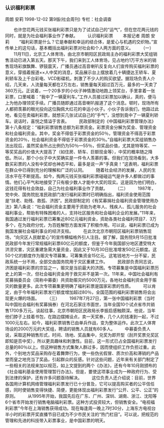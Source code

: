### 认识福利彩票
周朗  安莉
1998-12-02
第9版(社会周刊)
专栏：社会调查

　　也许您花两元钱买张福利彩票只是为了试试自己的“运气”，但在您花两元钱的同时，就是为社会福利事业作了奉献。
　　认识福利彩票
　　本报记者  周朗  安莉
　　“福利彩票是什么？它是奉献和幸运的结合体，是爱心与机遇的交织物。”宣传单上的这句话，基本概括出福利彩票对社会和个人两方面的意义。
　　（一）
　　11月11日，北京工人体育场，由北京市朝阳区民政局主办的福利彩票大奖组销售活动已进入第五天。那天下午，我们来到工人体育场，见占地约1万平方米的销售现场彩旗飘舞、锣鼓震天，广播员通过高音喇叭反复向人们宣传购买福利彩票的意义，穿插着报道××人中奖的消息，奖品展示台上摆放着几十辆捷达王轿车、夏利轿车及上千台彩电、VCD影碟机，刺激了不少人的购买欲望。据现场负责人介绍，几天来，人流量每天都在2万左右，销售量每天超过百万元，最多的一天卖了360万元。正说着，一个20多岁的小伙子神情激动地跑上领奖台，手里拿着一张彩票，口里喊着：“我中了一辆夏利车。”工作人员接过彩票加以确认，真的，便马上为他办理领奖手续。广播员随即通过高音喇叭报道了这个消息。顿时，现场所有人都把羡慕的眼光投向这位胸佩大红花的幸运小伙子。小伙子告诉我们，他路过此地，看见在卖福利彩票，就想买几张试试自己的“手气”，没想到竟中了一辆夏利轿车。说话时，喜悦之情溢于言表。
　　民政部制定的《中国福利彩票管理办法》第十八条规定：“福利彩票销售总额为彩票资金。彩票资金分解为奖金、管理资金和社会福利资金。其中，奖金不得低于彩票资金的50％，管理资金不得高于彩票资金的20％，社会福利资金不得低于彩票资金的30％。”自福利彩票大奖组销售办法出现后，虽然奖金所占比例仍为50％—55％，但奖品价值，尤其是特等奖、一等奖奖品的价值大大提高了（如住房、轿车、巨额现金等），中奖的概率随之降低。所以，那个小伙子中大奖确实是一件令人羡慕的事。但我们在现场看到，大多数买彩票的人没有中奖却也神态平和，最多是说一声“手真臭！”这表明，福利彩票在群众中已得到充分的理解和广泛的认同。
　　随着社会经济的发展，人民的生活水平在不断提高。如今，掏两元钱买张福利彩票碰碰运气是许多人都做过的事情。他们心平气和地接受了只有极少数人才能中大奖的现实。这是因为他们明白，这钱花得有社会效益，自己为社会福利事业作了贡献。
　　（二）
　　1987年，党中央、国务院批准民政部门发行福利彩票时已明确指出，福利资金使用范围是“扶老、助残、救孤、济困”。民政部制定的《有奖募捐社会福利资金管理使用办法》第八条说：“社会福利资金主要用于资助为老年人、残疾人、孤儿服务的社会福利事业，帮助有特殊困难的人，支持社区服务和社会福利企业的发展。”11年来，我国通过发行福利彩票已筹集近80亿元福利资金，资助各类社会福利项目7．3万多个，在为政府分忧，为百姓解愁方面发挥了积极作用。可以说，福利彩票已成为我国发展社会福利事业的经济支柱。
　　在此次北京市朝阳区福利彩票销售现场，“向灾区人民献爱心”的宣传横幅格外引人注目。据了解，国务院9月15日批准民政部今年发行常规福利彩票60亿元的额度，但鉴于今年我国部分地区遭受特大洪涝灾害，灾区重建急需大量资金，因此又于10月30日批准增发50亿元额度。这50个亿的额度作为赈灾专项募集，可筹集资金15亿元。这笔钱地方一分不留，民政系统一分不用，全部交由国务院用于灾区重建工作。
　　民政部负责同志说，济困是福利彩票的宗旨之一，赈灾是当前最大的济困。专项募集是中国福利彩票历史上的第一次，但社会福利资金用于救灾并不是第一次。11年来，中国社会福利有奖募捐委员会（简称中募委）共资助赈灾约5000万元，各地社会福利资金用于赈灾的数量更多。此次专项募集更明确了福利彩票是国家彩票的性质。
　　可以肯定，由于今年福利彩票发行额度增加超过80％，全国范围的福利彩票销售将会出现更火爆的场面。
　　（三）
　　1987年7月27日，第一张中国福利彩票（当时叫中国社会福利有奖募捐券）在河北石家庄市面世，当年全国10个试点省市共销售1700多万元。谈起往事，北京市朝阳区民政局长李振启感触颇深。他说，当年他们脖子上挂着书包，在路边摆摊设点，卖一天奖券，几个人的钱凑到一起，不过1000元左右。如今，福利彩票销售已由单兵作战，变为整体运作。此次工人体育场设的2000万元的大奖组，聘请的销售人员就有60多人。
　　中募委负责人说，采取这种销售形式，时间、场地、奖品集中，兑奖为即开型（刮开奖票兑奖区即知是否中奖），所以更具趣味和刺激性。目前，这一形式已占全国福利彩票发行总量的80％以上。但这种销售方式集聚人群过多，因而使组织工作负担过重。此外，个别地方奖品采购存在着舞弊行为，使一些伪劣假冒、质次价高和滞销的产品堂而皇之地充当了奖品，引起群众的反感。针对这些问题，近年来有关部门制定了一些相关的法规来加以规范，如上文提到的两个《办法》，还有今年10月刚颁布的《社会福利基金使用管理暂行办法》。但是，要使这项事业成为一种政府行为、受到法律的保护，还有许多问题亟待解决。
　　这位负责人还介绍说：目前，世界各国用计算机网络管理福利彩票发行已十分普及，它可以提高购买者的公平信任感，同时使销售变得快捷、简便，更能体现出福利彩票发行“公开、公平、公正”的原则。
　　从1995年开始，我国先后在广东、广州、深圳、湖南、浙江、沈阳等6个省市开始发行销售电脑福利彩票。这种方式投资较大，但销售安全。“电视福利彩票”今年在上海销售获得成功。现在每逢周一晚上7时30分，上海东方电视台半小时的彩票开奖直播节目已成为不少市民关注的“热门栏目”。可以说，把规范的管理和先进的科技带入彩票事业，是中国彩票的明天。
